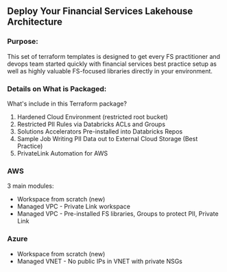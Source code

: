 ## Deploy Your Financial Services Lakehouse Architecture 

### Purpose: 

This set of terraform templates is designed to get every FS practitioner and devops team started quickly with financial services best practice setup as well as highly valuable FS-focused libraries directly in your environment. 

### Details on What is Packaged: 

What's include in this Terraform package? 

1. Hardened Cloud Environment (restricted root bucket) 
2. Restricted PII Rules via Databricks ACLs and Groups
3. Solutions Accelerators Pre-installed into Databricks Repos 
4. Sample Job Writing PII Data out to External Cloud Storage (Best Practice)
5. PrivateLink Automation for AWS

### AWS 

3 main modules: 

* Workspace from scratch (new)
* Managed VPC - Private Link workspace
* Managed VPC - Pre-installed FS libraries, Groups to protect PII, Private Link


### Azure 


* Workspace from scratch (new)
* Managed VNET - No public IPs in VNET with private NSGs